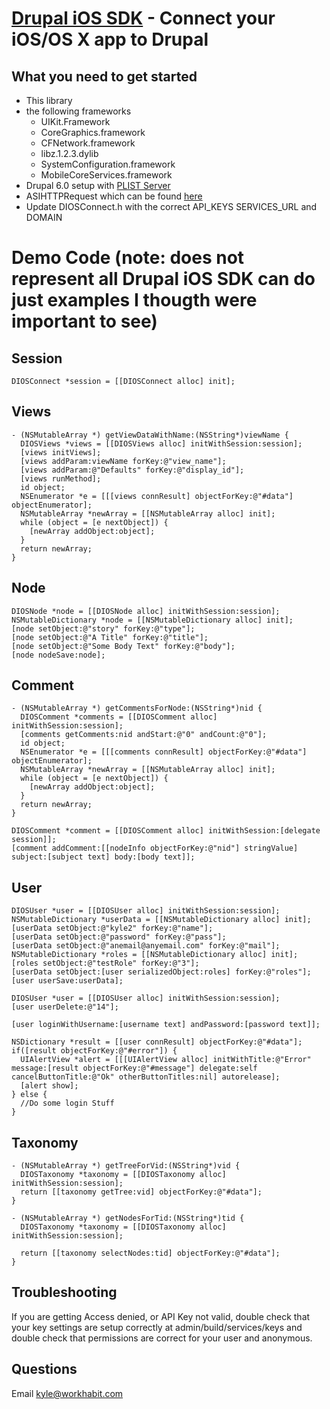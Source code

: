 [Drupal iOS SDK](http://workhabit.com) - Connect your iOS/OS X app to Drupal
================================

What you need to get started
---------------------------------------
* This library
* the following frameworks
  - UIKit.Framework
  - CoreGraphics.framework
  - CFNetwork.framework
  - libz.1.2.3.dylib
  - SystemConfiguration.framework
  - MobileCoreServices.framework
* Drupal 6.0 setup with [PLIST Server](http://drupal.org/project/plist_server)
* ASIHTTPRequest which can be found [here](http://github.com/pokeb/asi-http-request)
* Update DIOSConnect.h with the correct API_KEYS SERVICES_URL and DOMAIN

Demo Code (note: does not represent all Drupal iOS SDK can do just examples I thougth were important to see)
======================
Session
--------------------
    DIOSConnect *session = [[DIOSConnect alloc] init];
    
    
Views
-----------------------
    - (NSMutableArray *) getViewDataWithName:(NSString*)viewName {
      DIOSViews *views = [[DIOSViews alloc] initWithSession:session];
      [views initViews];
      [views addParam:viewName forKey:@"view_name"];
      [views addParam:@"Defaults" forKey:@"display_id"];
      [views runMethod];
      id object;
      NSEnumerator *e = [[[views connResult] objectForKey:@"#data"] objectEnumerator];
      NSMutableArray *newArray = [[NSMutableArray alloc] init];
      while (object = [e nextObject]) {
        [newArray addObject:object];
      }
      return newArray;
    }

Node
-----------------------
    DIOSNode *node = [[DIOSNode alloc] initWithSession:session];
    NSMutableDictionary *node = [[NSMutableDictionary alloc] init];
    [node setObject:@"story" forKey:@"type"];
    [node setObject:@"A Title" forKey:@"title"];
    [node setObject:@"Some Body Text" forKey:@"body"];
    [node nodeSave:node];


Comment
-----------------------
    - (NSMutableArray *) getCommentsForNode:(NSString*)nid {
      DIOSComment *comments = [[DIOSComment alloc] initWithSession:session];
      [comments getComments:nid andStart:@"0" andCount:@"0"];
      id object;
      NSEnumerator *e = [[[comments connResult] objectForKey:@"#data"] objectEnumerator];
      NSMutableArray *newArray = [[NSMutableArray alloc] init];
      while (object = [e nextObject]) {
        [newArray addObject:object];
      }
      return newArray;
    }
  
    DIOSComment *comment = [[DIOSComment alloc] initWithSession:[delegate session]];
    [comment addComment:[[nodeInfo objectForKey:@"nid"] stringValue] subject:[subject text] body:[body text]];
  
  
User
-----------------------
    DIOSUser *user = [[DIOSUser alloc] initWithSession:session];
    NSMutableDictionary *userData = [[NSMutableDictionary alloc] init];
    [userData setObject:@"kyle2" forKey:@"name"];
    [userData setObject:@"password" forKey:@"pass"];
    [userData setObject:@"anemail@anyemail.com" forKey:@"mail"];
    NSMutableDictionary *roles = [[NSMutableDictionary alloc] init];
    [roles setObject:@"testRole" forKey:@"3"];
    [userData setObject:[user serializedObject:roles] forKey:@"roles"];
    [user userSave:userData];

    DIOSUser *user = [[DIOSUser alloc] initWithSession:session];
    [user userDelete:@"14"];
    
    [user loginWithUsername:[username text] andPassword:[password text]];
    
    NSDictionary *result = [[user connResult] objectForKey:@"#data"];
    if([result objectForKey:@"#error"]) {
      UIAlertView *alert = [[[UIAlertView alloc] initWithTitle:@"Error" message:[result objectForKey:@"#message"] delegate:self cancelButtonTitle:@"Ok" otherButtonTitles:nil] autorelease];
      [alert show];
    } else {
      //Do some login Stuff
    }
    
Taxonomy 
------------------------

    - (NSMutableArray *) getTreeForVid:(NSString*)vid {
      DIOSTaxonomy *taxonomy = [[DIOSTaxonomy alloc] initWithSession:session];
      return [[taxonomy getTree:vid] objectForKey:@"#data"];
    }

    - (NSMutableArray *) getNodesForTid:(NSString*)tid {
      DIOSTaxonomy *taxonomy = [[DIOSTaxonomy alloc] initWithSession:session];
      
      return [[taxonomy selectNodes:tid] objectForKey:@"#data"];
    }
  
Troubleshooting
----------
If you are getting Access denied, or API Key not valid, double check that your key settings are setup correctly at admin/build/services/keys and double check that permissions are correct for your user and anonymous.

Questions
----------
Email kyle@workhabit.com
